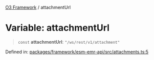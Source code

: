 [O3 Framework](../API.md) / attachmentUrl

# Variable: attachmentUrl

> `const` **attachmentUrl**: `"/ws/rest/v1/attachment"`

Defined in: [packages/framework/esm-emr-api/src/attachments.ts:5](https://github.com/habeshabro/openmrs-esm-core/blob/main/packages/framework/esm-emr-api/src/attachments.ts#L5)

